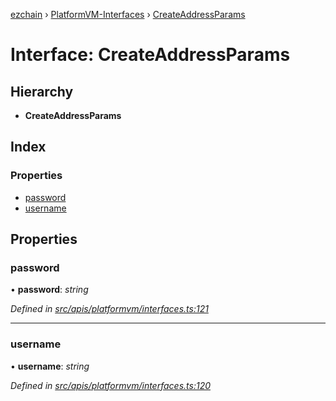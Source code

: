 [ezchain](../README.md) › [PlatformVM-Interfaces](../modules/platformvm_interfaces.md) › [CreateAddressParams](platformvm_interfaces.createaddressparams.md)

# Interface: CreateAddressParams

## Hierarchy

* **CreateAddressParams**

## Index

### Properties

* [password](platformvm_interfaces.createaddressparams.md#password)
* [username](platformvm_interfaces.createaddressparams.md#username)

## Properties

###  password

• **password**: *string*

*Defined in [src/apis/platformvm/interfaces.ts:121](https://github.com/EZChain-core/ezchainjs/blob/5511161/src/apis/platformvm/interfaces.ts#L121)*

___

###  username

• **username**: *string*

*Defined in [src/apis/platformvm/interfaces.ts:120](https://github.com/EZChain-core/ezchainjs/blob/5511161/src/apis/platformvm/interfaces.ts#L120)*
